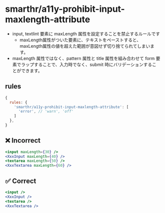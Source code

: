 # smarthr/a11y-prohibit-input-maxlength-attribute

- input, textlint 要素に maxLength 属性を設定することを禁止するルールです
  - maxLength属性がついた要素に、テキストをペーストすると、maxLength属性の値を超えた範囲が意図せず切り捨てられてしまいます。
- maxLength 属性ではなく、pattern 属性と title 属性を組み合わせて form 要素でラップすることで、入力時でなく、submit 時にバリデーションすることができます。

## rules

```js
{
  rules: {
    'smarthr/a11y-prohibit-input-maxlength-attribute': [
      'error', // 'warn', 'off'
    ]
  },
}
```

## ❌ Incorrect

```jsx
<input maxLength={30} />
<XxxInput maxLength={40} />
<textarea maxLength={50} />
<XxxTextarea maxLength={60} />
```

## ✅ Correct

```jsx
<input />
<XxxInput />
<textarea />
<XxxTextarea />
```
